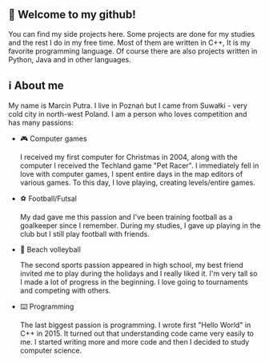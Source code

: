 ## :wave: Welcome to my github!
You can find my side projects here. Some projects are done for my studies and the rest I do in my free time.
Most of them are written in C++, It is my favorite programming language.
Of course there are also projects written in Python, Java and in other languages.

## :information_source: About me 
My name is Marcin Putra. I live in Poznań but I came from Suwałki - very cold city in north-west Poland.
I am a person who loves competition and has many passions:
- :video_game: Computer games
  
  I received my first computer for Christmas in 2004, along with the computer I received the Techland game "Pet Racer".
  I immediately fell in love with computer games, I spent entire days in the map editors of various games. 
  To this day, I love playing, creating levels/entire games.

- :soccer: Football/Futsal

  My dad gave me this passion and I've been training football as a goalkeeper since I remember.
  During my studies, I gave up playing in the club but I still play football with friends.
  
- :volleyball: Beach volleyball

  The second sports passion appeared in high school, my best friend invited me to play during the holidays and I really liked it. 
  I'm very tall so I made a lot of progress in the beginning. I love going to tournaments and competing with others.

- :keyboard: Programming

  The last biggest passion is programming. I wrote first "Hello World" in C++ in 2015.
  It turned out that understanding code came very easily to me. I started writing more and more code and then I decided to study computer science.
<!--
**Putrus/putrus** is a ✨ _special_ ✨ repository because its `README.md` (this file) appears on your GitHub profile.

Here are some ideas to get you started:

- 🔭 I’m currently working on ...
- 🌱 I’m currently learning ...
- 👯 I’m looking to collaborate on ...
- 🤔 I’m looking for help with ...
- 💬 Ask me about ...
- 📫 How to reach me: ...
- 😄 Pronouns: ...
- ⚡ Fun fact: ...
-->
